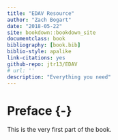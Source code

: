 ```yaml
--- 
title: "EDAV Resource"
author: "Zach Bogart"
date: "2018-05-22"
site: bookdown::bookdown_site
documentclass: book
bibliography: [book.bib]
biblio-style: apalike
link-citations: yes
github-repo: jtr13/EDAV
# url: ''
description: "Everything you need"
---
```


# Preface {-}

This is the very first part of the book.
